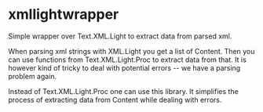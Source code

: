 xmllightwrapper
===============

Simple wrapper over Text.XML.Light to extract data from parsed xml.

When parsing xml strings with XML.Light you get a list of Content. Then you can use functions from Text.XML.Light.Proc to extract data from that. It is however kind of tricky to deal with potential errors -- we have a parsing problem again.

Instead of Text.XML.Light.Proc one can use this library. It simplifies the process of extracting data from Content while dealing with errors.
